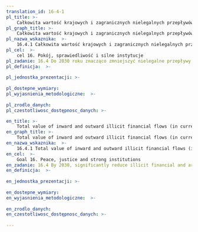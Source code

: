 ```yaml
---
translation_id: 16-4-1
pl_title: >-
    Całkowita wartość krajowych i zagranicznych nielegalnych przepływów finansowych (w bieżących USD)
pl_graph_title: >-
    Całkowita wartość krajowych i zagranicznych nielegalnych przepływów finansowych (w bieżących USD)
pl_nazwa_wskaznika:  >-
    16.4.1 Całkowita wartość krajowych i zagranicznych nielegalnych przepływów finansowych (w bieżących USD)
pl_cel:  >-
    cel 16. Pokój, sprawiedliwość i silne instytucje
pl_zadanie: 16.4 Do 2030 roku znacząco zmniejszyć nielegalne przepływy finansowe i handel bronią  wzmocnić proces odzyskiwania i zwracania skradzionego mienia oraz zwalczać wszelkie formy przestępczości zorganizowanej
pl_definicja:  >-
    
pl_jednostka_prezentacji: >-
    
pl_dostepne_wymiary: 
pl_wyjasnienia_metodologiczne:  >-
    
pl_zrodlo_danych: 
pl_czestotliwosc_dostępnosc_danych: >-

en_title: >-
    Total value of inward and outward illicit financial flows (in current United States dollars)
en_graph_title: >-
    Total value of inward and outward illicit financial flows (in current United States dollars)
en_nazwa_wskaznika:  >-
    16.4.1 Total value of inward and outward illicit financial flows (in current United States dollars)
en_cel:  >-
    Goal 16. Peace, justice and strong institutions
en_zadanie: 16.4 By 2030, significantly reduce illicit financial and arms flows, strengthen the recovery and return of stolen assets and combat all forms of organized crime
en_definicja:  >-
    
en_jednostka_prezentacji: >-
    
en_dostepne_wymiary: 
en_wyjasnienia_metodologiczne:  >-
    
en_zrodlo_danych: 
en_czestotliwosc_dostępnosc_danych: >-
    
---
```

